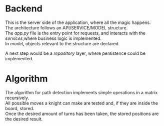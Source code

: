 # Backend

This is the server side of the application, where all the magic happens.  
The architecture follows an API/SERVICE/MODEL structure.  
The _app.py_ file is the entry point for requests, and interacts with the _services_,where business logic is implemented.  
In _model_, objects relevant to the structure are declared.

A next step would be a _repository_ layer, where persistence could be implemented.

# Algorithm

The algorithm for path detection implements simple operations in a matrix recursively.  
All possible moves a knight can make are tested and, if they are inside the board, stored.  
Once the desired amount of turns has been taken, the stored positions are the desired result.
